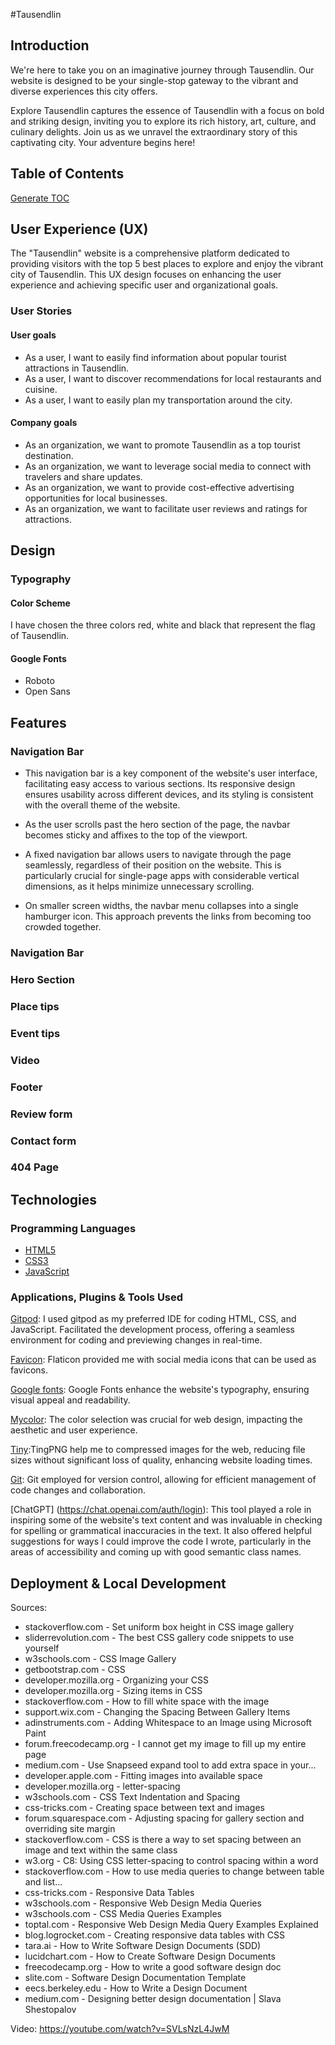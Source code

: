 #Tausendlin 


## Introduction

We're here to take you on an imaginative journey through Tausendlin. Our website is designed to be your single-stop gateway to the vibrant and diverse experiences this city offers.

Explore Tausendlin captures the essence of Tausendlin with a focus on bold and striking design, inviting you to explore its rich history, art, culture, and culinary delights. Join us as we unravel the extraordinary story of this captivating city. Your adventure begins here!

## Table of Contents

[Generate TOC](https://ecotrust-canada.github.io/markdown-toc/)

## User Experience (UX)

The "Tausendlin" website is a comprehensive platform dedicated to providing visitors with the top 5 best places to explore and enjoy the vibrant city of Tausendlin. This UX design focuses on enhancing the user experience and achieving specific user and organizational goals.

### User Stories

#### User goals

+ As a user, I want to easily find information about popular tourist attractions in Tausendlin.
+ As a user, I want to discover recommendations for local restaurants and cuisine.
+ As a user, I want to easily plan my transportation around the city.

#### Company goals

+ As an organization, we want to promote Tausendlin as a top tourist destination.
+ As an organization, we want to leverage social media to connect with travelers and share updates.
+ As an organization, we want to provide cost-effective advertising opportunities for local businesses.
+ As an organization, we want to facilitate user reviews and ratings for attractions.

## Design

### Typography

#### Color Scheme

I have chosen the three colors red, white and black that represent the flag of Tausendlin.



#### Google Fonts
+ Roboto
+ Open Sans



## Features

### Navigation Bar

+ This navigation bar is a key component of the website's user interface, facilitating easy access to various sections. Its responsive design ensures usability across different devices, and its styling is consistent with the overall theme of the website.

+ As the user scrolls past the hero section of the page, the navbar becomes sticky and affixes to the top of the viewport.

+ A fixed navigation bar allows users to navigate through the page seamlessly, regardless of their position on the website. This is particularly crucial for single-page apps with considerable vertical dimensions, as it helps minimize unnecessary scrolling.

+ On smaller screen widths, the navbar menu collapses into a single hamburger icon. This approach prevents the links from becoming too crowded together.


### Navigation Bar

### Hero Section

### Place tips

### Event tips

### Video

### Footer

### Review form

### Contact form

### 404 Page

## Technologies

### Programming Languages

- [HTML5](https://en.wikipedia.org/wiki/HTML5)
- [CSS3](https://en.wikipedia.org/wiki/CSS)
- [JavaScript](https://en.wikipedia.org/wiki/JavaScript)

### Applications, Plugins & Tools Used

[Gitpod](https://www.gitpod.io): I used gitpod as my preferred IDE for coding HTML, CSS, and JavaScript. Facilitated the development process, offering a seamless environment for coding and previewing changes in real-time.

[Favicon](https://www.flaticon.com/): Flaticon provided me with social media icons that can be used as favicons.

[Google fonts](https://fonts.google.com): Google Fonts enhance the website's typography, ensuring visual appeal and readability.

[Mycolor](https://mycolor.space/): The color selection was crucial for web design, impacting the aesthetic and user experience.

[Tiny](https://tinypng.com/):TingPNG help me to compressed images for the web, reducing file sizes without significant loss of quality, enhancing website loading times.

[Git](https://git-scm.com/): Git employed for version control, allowing for efficient management of code changes and collaboration.

[ChatGPT] (https://chat.openai.com/auth/login): This tool played a role in inspiring some of the website's text content and was invaluable in checking for spelling or grammatical inaccuracies in the text. It also offered helpful suggestions for ways I could improve the code I wrote, particularly in the areas of accessibility and coming up with good semantic class names.

## Deployment & Local Development



 
Sources:
+ stackoverflow.com - Set uniform box height in CSS image gallery
+ sliderrevolution.com - The best CSS gallery code snippets to use yourself
+ w3schools.com - CSS Image Gallery
+ getbootstrap.com - CSS
+ developer.mozilla.org - Organizing your CSS
+ developer.mozilla.org - Sizing items in CSS
+ stackoverflow.com - How to fill white space with the image
+ support.wix.com - Changing the Spacing Between Gallery Items
+ adinstruments.com - Adding Whitespace to an Image using Microsoft Paint
+ forum.freecodecamp.org - I cannot get my image to fill up my entire page
+ medium.com - Use Snapseed expand tool to add extra space in your...
+ developer.apple.com - Fitting images into available space
+ developer.mozilla.org - letter-spacing
+ w3schools.com - CSS Text Indentation and Spacing
+ css-tricks.com - Creating space between text and images
+ forum.squarespace.com - Adjusting spacing for gallery section and overriding site margin
+ stackoverflow.com - CSS is there a way to set spacing between an image and text within the same class
+ w3.org - C8: Using CSS letter-spacing to control spacing within a word
+ stackoverflow.com - How to use media queries to change between table and list...
+ css-tricks.com - Responsive Data Tables
+ w3schools.com - Responsive Web Design Media Queries
+ w3schools.com - CSS Media Queries Examples
+ toptal.com - Responsive Web Design Media Query Examples Explained
+ blog.logrocket.com - Creating responsive data tables with CSS
+ tara.ai - How to Write Software Design Documents (SDD)
+ lucidchart.com - How to Create Software Design Documents
+ freecodecamp.org - How to write a good software design doc
+ slite.com - Software Design Documentation Template
+ eecs.berkeley.edu - How to Write a Design Document
+ medium.com - Designing better design documentation | Slava Shestopalov

 Video:
 https://youtube.com/watch?v=SVLsNzL4JwM
